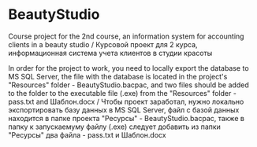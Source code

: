 # BeautyStudio
Course project for the 2nd course, an information system for accounting clients in a beauty studio /
Курсовой проект для 2 курса, информационная система учета клиентов в студии красоты

In order for the project to work, you need to locally export the database to MS SQL Server, the file with the database is located in the project's "Resources" folder - BeautyStudio.bacpac, and two files should be added to the folder to the executable file (.exe) from the "Resources" folder - pass.txt and Шаблон.docx /
Чтобы проект заработал, нужно локально экспортировать базу данных в MS SQL Server, файл с базой данных находится в папке проекта "Ресурсы" - BeautyStudio.bacpac, также в папку к запускаемуму файлу (.exe) следует добавить из папки "Ресурсы" два файла - pass.txt и Шаблон.docx
